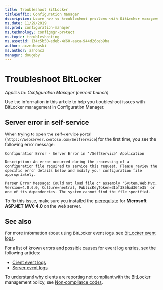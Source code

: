 ```yaml
---
title: Troubleshoot BitLocker
titleSuffix: Configuration Manager
description: Learn how to troubleshoot problems with BitLocker management in Configuration Manager
ms.date: 11/29/2019
ms.prod: configuration-manager
ms.technology: configmgr-protect
ms.topic: troubleshooting
ms.assetid: 134c5b50-edeb-4d60-aaca-944d26deb9ba
author: aczechowski
ms.author: aaroncz
manager: dougeby
---
```


# Troubleshoot BitLocker

*Applies to: Configuration Manager (current branch)*

Use the information in this article to help you troubleshoot issues with BitLocker management in Configuration Manager.

## Server error in self-service

When trying to open the self-service portal (`https://webserver.contoso.com/SelfService`) for the first time, you see the following error message:

``` error
Configuration Error - Server Error in '/SelfService' Application

Description: An error occurred during the processing of a configuration file required to service this request. Please review the specific error details below and modify your configuration file appropriately.

Parser Error Message: Could not load file or assembly 'System.Web.Mvc, Version=4.0.0.0, Culture=neutral, PublicKeyToken=31bf3856ad364e35' or one of its dependencies. The system cannot find the file specified.
```

To fix this issue, make sure you installed the [prerequisite](../../plan-design/bitlocker-management.md#prerequisites) for **Microsoft ASP.NET MVC 4.0** on the web server.

## See also

For more information about using BitLocker event logs, see [BitLocker event logs](about-event-logs.md).

For a list of known errors and possible causes for event log entries, see the following articles:

- [Client event logs](client-event-logs.md)
- [Server event logs](server-event-logs.md)

To understand why clients are reporting not compliant with the BitLocker management policy, see [Non-compliance codes](non-compliance-codes.md).
